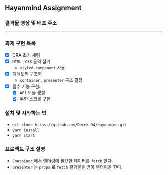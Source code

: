 ## Hayanmind Assignment

### 결과물 영상 및 배포 주소

---

### 과제 구현 목록

- [x] CRA 초기 세팅
- [x] `HTML` , `CSS` 골격 잡기
  - `styled-component` 사용.
- [x] 디렉토리 구조화
  - `container` , `presenter` 구조 결정.
- [x] 필수 기능 구현.
  - [x] `API` 모듈 생성
  - [x] 무한 스크롤 구현

### 설치 및 시작하는 법

- `git clone https://github.com/Derek-94/hayanmind.git`
  </br>
- `yarn install`
  </br>
- `yarn start`

### 프로젝트 구조 설명

- `Container` 에서 렌더링에 필요한 데이터를 `fetch` 한다.
  </br>
- `presenter` 는 `props` 로 `fetch` 결과물을 받아 렌더링을 한다.
